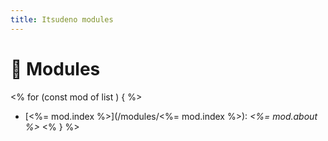 ```yaml
---
title: Itsudeno modules
---
```


# 🥡 Modules

<% for (const mod of list ) { %>
* [<%= mod.index %>](/modules/<%= mod.index %>): *<%= mod.about %>*
<% } %>